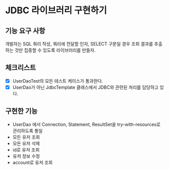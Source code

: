 # JDBC 라이브러리 구현하기

## 기능 요구 사항
개발자는 SQL 쿼리 작성, 쿼리에 전달할 인자, SELECT 구문일 경우 조회 결과를 추출하는 것만 집중할 수 있도록 라이브러리를 만들자.

## 체크리스트
- [x] UserDaoTest의 모든 테스트 케이스가 통과한다.
- [x] UserDao가 아닌 JdbcTemplate 클래스에서 JDBC와 관련된 처리를 담당하고 있다.

## 구현한 기능
- UserDao 에서 Connection, Statement, ResultSet을 try-with-resources로 관리하도록 통일
- 모든 유저 조회
- 모든 유저 삭제
- id로 유저 조회
- 유저 정보 수정
- account로 유저 조회
